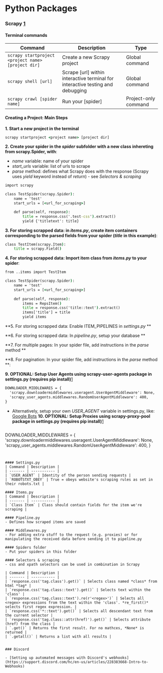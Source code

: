 
Python Packages
============


### Scrapy [1](https://www.youtube.com/playlist?list=PLhTjy8cBISEqkN-5Ku_kXG4QW33sxQo0t)

#### Terminal commands
| Command | Description | Type |
| ------- | ----------- | ----------- |
| `scrapy startproject <project name> [project dir] ` | Create a new Scrapy project | Global command |
| `scrapy shell [url]` | Scrape [url] within interactive terminal for interactive testing and debugging | Global command |
| `scrapy crawl [spider name]` | Run your [spider] | Project-only command |

#### Creating a Project: Main Steps
**1. Start a new project in the terminal**
  ```cmd
  scrapy startproject <project name> [project dir]
  ```
**2. Create your spider in the *spider* subfolder with a new class inhereting from scrapy.Spider, with**:
- *name* variable: name of your spider 
- *start_urls* variable: list of urls to scrape
- *parse* method: defines what Scrapy does with the response (Scrapy uses *yield* keyword instead of *return*) - see *Selectors & scraping*

```cmd
import scrapy

class TestSpider(scrapy.Spider):
    name = 'test'
    start_urls = [<url_for_scraping>]

    def parse(self, response):
        title = response.css('.test-css').extract()
        yield {'titletext': title}

```
**3. For storing scrapped data: in *items.py*, create item containers corresponding to the parsed fields from your spider (*title* in this example)**:

```cmd
class TestItem(scrapy.Item):
    title = scrapy.Field()
```
**4. For storing scrapped data: Import item class from *items.py* to your spider**:
```cmd
from ..items import TestItem

class TestSpider(scrapy.Spider):
    name = 'test'
    start_urls = [<url_for_scraping>]
    
    def parse(self, response):
        items = RepsItem()
        title = response.css('title::text').extract()
        items['title'] = title
        yield items
```

**5. For storing scrapped data: Enable ITEM_PIPELINES in *settings.py* **

**6. For storing scrapped data: In *pipeline.py*, setup your database **

**7. For multiple pages: In your spider file, add instructions in the *parse* method **

**8. For pagination: In your spider file, add instructions in the *parse* method **:


**9. OPTIONAL: Setup User Agents using scrapy-user-agents package in settings.py (requires pip install)**[1](https://pypi.org/project/scrapy-user-agents/)
  ```cmd
DOWNLOADER_MIDDLEWARES = {
    'scrapy.downloadermiddlewares.useragent.UserAgentMiddleware': None,
    'scrapy_user_agents.middlewares.RandomUserAgentMiddleware': 400,
}
  ```
- Alternatively, setup your own *USER_AGENT* variable in settings.py, like: [Google Bots](https://developers.whatismybrowser.com/useragents/explore/software_name/googlebot/)
**10. OPTIONAL: Setup Proxies using scrapy-proxy-pool package in settings.py (requires pip install)**[1](https://github.com/rejoiceinhope/scrapy-proxy-pool)
  ```cmd
DOWNLOADER_MIDDLEWARES = {
    'scrapy.downloadermiddlewares.useragent.UserAgentMiddleware': None,
    'scrapy_user_agents.middlewares.RandomUserAgentMiddleware': 400,
}
  ```


#### Settings.py
| Command | Description |
| ------- | ----------- |
| `USER_AGENT` | Identity of the person sending requests |
| `ROBOTSTXT_OBEY` | True = obeys website's scraping rules as set in their robots.txt |

#### Items.py
| Command | Description |
| ------- | ----------- |
| `Class Item` | Class should contain fields for the item we're scraping |

#### Pipeline.py
- Defines how scraped items are saved

#### Middlewares.py
- For adding extra stuff to the request (e.g. proxies) or for manipulating the received data before sending it to pipeline.py

#### Spiders folder
- Put your spiders in this folder

#### Selectors & scraping
- css and xpath selectors can be used in combination in Scrapy

| Command | Description |
| ------- | ----------- |
| `response.css('tag.class').get()` | Selects class named *class* from html *tag* |
| `response.css('tag.class::text').get()` | Selects text within the 'class' |
| `response.css('tag.class::text').re(r'<regex>')` | Selects all <regex> expressions from the text within the 'class'. *re_first()* selects first regex expression. |
| `response.css('*::text').get()` | Selects all descendant text from the current selector |
| `response.css('tag.class::attr(href)').get()` | Selects attribute (href) from the class |
| `.get()` | Returns the first result. For no mathces, *None* is returned |
| `.getall()` | Returns a list with all results |

  
 ### Discord

- [Setting up automated messages with Discord's webhooks](https://support.discord.com/hc/en-us/articles/228383668-Intro-to-Webhooks)
